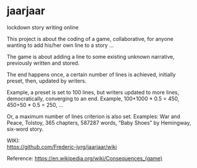 # jaarjaar
lockdown story writing online

This project is about the coding of a game, collaborative, for anyone wanting to add his/her own line to a story ...

The game is about adding a line to some existing unknown narrative, previously written and stored.

The end happens once, a certain number of lines is achieved, initially preset, then, updated by writers.

Example, a preset is set to 100 lines, but writers updated to more lines, democratically, converging to an end.
Example, 100+1000 * 0.5 = 450, 450+50 * 0.5 = 250, ...

Or, a maximum number of lines criterion is also set. Examples: War and Peace, Tolstoy, 365 chapters, 587287 words, “Baby Shoes” by Hemingway, six-word story.

WIKI: <br>
https://github.com/Frederic-jyrg/jaarjaar/wiki

Reference: https://en.wikipedia.org/wiki/Consequences_(game)




